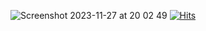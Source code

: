 ![Screenshot 2023-11-27 at 20 02 49](https://github.com/tika/tika/assets/48658947/cc37bed0-8134-4d5b-b036-744a862e0257)
[![Hits](https://hits.seeyoufarm.com/api/count/incr/badge.svg?url=https%3A%2F%2Fgithub.com%2Ftika&count_bg=%230B0B0B&title_bg=%231C58FB&icon=github.svg&icon_color=%23FFFFFF&title=hits&edge_flat=false)](https://hits.seeyoufarm.com)
